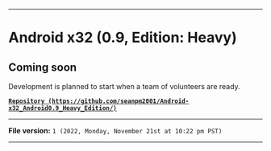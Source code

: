 
***

# Android x32 (0.9, Edition: Heavy)

## Coming soon

Development is planned to start when a team of volunteers are ready.

**[`Repository (https://github.com/seanpm2001/Android-x32_Android0.9_Heavy_Edition/)`](https://github.com/seanpm2001/Android-x64_Android0.9_Heavy_Edition/)**

***

**File version:** `1 (2022, Monday, November 21st at 10:22 pm PST)`

***
